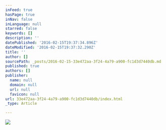 ```yaml
---
inFeed: true
hasPage: true
inNav: false
inLanguage: null
starred: false
keywords: []
description: ''
datePublished: '2016-02-15T19:37:34.896Z'
dateModified: '2016-02-15T19:37:32.290Z'
title: ''
author: []
sourcePath: _posts/2016-02-15-33e472aa-3f24-4a79-a900-fc1d3d7440db.md
published: true
authors: []
publisher:
  name: null
  domain: null
  url: null
  favicon: null
url: 33e472aa-3f24-4a79-a900-fc1d3d7440db/index.html
_type: Article

---
```

![](https://the-grid-user-content.s3-us-west-2.amazonaws.com/92875e64-8d82-4c76-bde0-510b0566120f.jpg)